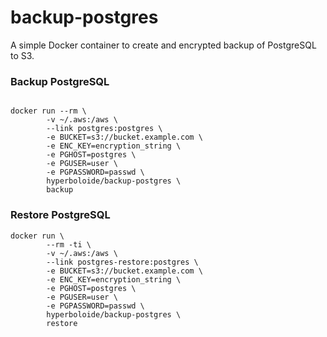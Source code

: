 # backup-postgres
A simple Docker container to create and encrypted backup of PostgreSQL to S3.

### Backup PostgreSQL

```

docker run --rm \
        -v ~/.aws:/aws \
        --link postgres:postgres \
        -e BUCKET=s3://bucket.example.com \
        -e ENC_KEY=encryption_string \
        -e PGHOST=postgres \
        -e PGUSER=user \
        -e PGPASSWORD=passwd \
        hyperboloide/backup-postgres \
        backup
```

### Restore PostgreSQL

```
docker run \
        --rm -ti \
        -v ~/.aws:/aws \
        --link postgres-restore:postgres \
        -e BUCKET=s3://bucket.example.com \
        -e ENC_KEY=encryption_string \
        -e PGHOST=postgres \
        -e PGUSER=user \
        -e PGPASSWORD=passwd \
        hyperboloide/backup-postgres \
        restore
```
